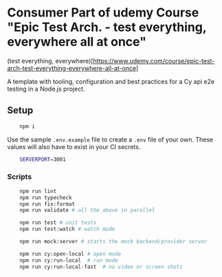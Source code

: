 # Consumer Part of udemy Course "Epic Test Arch. - test everything, everywhere all at once"

(test everything, everywhere)[https://www.udemy.com/course/epic-test-arch-test-everything-everywhere-all-at-once]

A template with tooling, configuration and best practices for a Cy api e2e testing in a Node.js project.

## Setup

```bash
    npm i
```

Use the sample `.env.example` file to create a `.env` file of your own. These values will also have to exist in your CI secrets.

```bash
    SERVERPORT=3001
```

### Scripts

```bash
    npm run lint
    npm run typecheck
    npm run fix:format
    npm run validate # all the above in parallel

    npm run test # unit tests
    npm run test:watch # watch mode

    npm run mock:server # starts the mock backend/provider server

    npm run cy:open-local # open mode
    npm run cy:run-local  # run mode
    npm run cy:run-local-fast  # no video or screen shots
```
